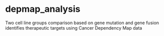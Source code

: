 # depmap_analysis
Two cell line groups comparison based on gene mutation and gene fusion identifies therapeutic targets using Cancer Dependency Map data
